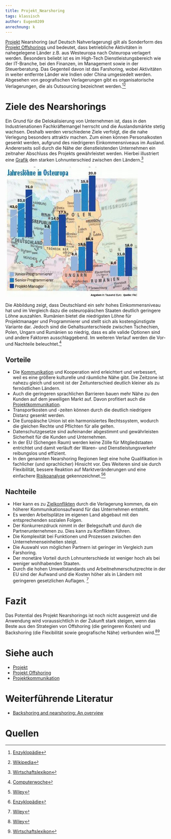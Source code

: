 ```yaml
---
title: Projekt_Nearshoring
tags: klassisch
author: Eugen0209
anrechnung: k 
---
```


[Projekt](Projekt.md) Nearshoring (auf Deutsch Nahverlagerung) gilt als Sonderform des [Projekt Offshorings](Projekt_Offshoring.md) und bedeutet, dass betriebliche Aktivitäten in nahegelegene Länder z.B. aus Westeuropa nach Osteuropa verlagert werden. Besonders beliebt ist es im High-Tech Dienstleistungsbereich wie der IT-Branche, bei den Finanzen, im Management sowie in der Steuerberatung. Das Gegenteil davon ist das Farshoring, wobei Aktivitäten in weiter entfernte Länder wie Indien oder China umgesiedelt werden. Abgesehen von geografischen Verlagerungen gibt es organisatorische Verlagerungen, die als Outsourcing bezeichnet werden.[^1][^2]

# Ziele des Nearshorings

Ein Grund für die Delokalisierung von Unternehmen ist, dass in den Industrienationen Fachkräftemangel herrscht und die Auslandsmärkte stetig wachsen. Deshalb werden verschiedene Ziele verfolgt, die die nahe Verlegung besonders attraktiv machen. Zum einen können Personalkosten gesenkt werden, aufgrund des niedrigeren Einkommensniveaus im Ausland. Andererseits soll durch die Nähe der dienstleistenden Unternehmen ein zeitnaher Abschluss des Projekts gewährleistet werden. Hierbei illustriert eine [Grafik](https://www.computerwoche.de/a/der-holprige-weg-zum-nearshoring,558176) den starken Lohnunterschied zwischen den Ländern.[^3]

![Abbildung_1](Projekt_Nearshoring/Nearshoring.jpg)

Die Abbildung zeigt, dass Deutschland ein sehr hohes Einkommensniveau hat und im Vergleich dazu die osteuropäischen Staaten deutlich geringere Löhne auszahlen. Rumänien bietet die niedrigsten Löhne für Projektmanager und Programmierer und stellt sich als kostengünstigste Variante dar. Jedoch sind die Gehaltsunterschiede zwischen Tschechien, Polen, Ungarn und Rumänien so niedrig, dass es alle valide Optionen sind und andere Faktoren ausschlaggebend. Im weiteren Verlauf werden die Vor- und Nachteile beleuchtet.[^4]

## Vorteile
* Die [Kommunikation](Kommunikation_Projektbeteiligte.md) und Kooperation wird erleichtert und verbessert, weil es eine größere kulturelle und räumliche Nähe gibt. Die Zeitzone ist nahezu gleich und somit ist der Zeitunterschied deutlich kleiner als zu fernöstlichen Ländern. 
* Auch die geringeren sprachlichen Barrieren bauen mehr Nähe zu den Kunden auf dem jeweiligen Markt auf. Davon profitiert auch die [Projektkommunikation](Projektkommunikation.md).
* Transportkosten und -zeiten können durch die deutlich niedrigere Distanz gesenkt werden.
* Die Europäische Union ist ein harmonisiertes Rechtssystem, wodurch die gleichen Rechte und Pflichten für alle gelten.
* Datenschutzgesetze sind aufeinander abgestimmt und gewährleisten Sicherheit für die Kunden und Unternehmen.
* In der EU (Schengen Raum) werden keine Zölle für Mitgliedstaaten entrichtet und damit verläuft der Waren- und Dienstleistungsverkehr reibungslos und effizient.
* In den genannten Nearshoring Regionen liegt eine hohe Qualifikation in fachlicher (und sprachlicher) Hinsicht vor. Des Weiteren sind sie durch Flexibilität, bessere Reaktion auf Marktveränderungen und eine einfachere [Risikoanalyse](Risikoanalyse_und_Visualisierung.md) gekennzeichnet.[^5][^1]





## Nachteile

*	Hier kann es zu [Zielkonflikten](Zielkonflikte.md) durch die Verlagerung kommen, da ein höherer Kommunikationsaufwand für das Unternehmen entsteht.
*	Es werden Arbeitsplätze im eigenen Land abgebaut mit den entsprechenden sozialen Folgen.
*	Der Konkurrenzdruck nimmt in der Belegschaft und durch die Partnerunternehmen zu. Dies kann zu Konflikten führen.
*	Die Komplexität bei Funktionen und Prozessen zwischen den Unternehmenseinheiten steigt.
*	Die Auswahl von möglichen Partnern ist geringer im Vergleich zum Farshoring.
*	Der monetäre Vorteil durch Lohnunterschiede ist weniger hoch als bei weniger wohlhabenden Staaten.
*	Durch die hohen Umweltstandards und Arbeitnehmerschutzrechte in der EU sind der Aufwand und die Kosten höher als in Ländern mit geringeren gesetzlichen Auflagen. [^5]

# Fazit

Das Potential des Projekt Nearshorings ist noch nicht ausgereizt und die Anwendung wird voraussichtlich in der Zukunft stark steigen, wenn das Beste aus den Strategien von Offshoring (die geringeren Kosten) und Backshoring (die Flexibilität sowie geografische Nähe) verbunden wird.[^5][^3]


# Siehe auch

* [Projekt](Projekt.md)
* [Projekt Offshoring](Projekt_Offshoring.md)
* [Projektkommunikation](Projektkommunikation.md)

# Weiterführende Literatur

* [Backshoring and nearshoring: An overview](https://onlinelibrary.wiley.com/doi/full/10.1111/grow.12316)

# Quellen

[^1]: [Enzyklopädie](https://www.enzyklopaedie-der-wirtschaftsinformatik.de/lexikon/uebergreifendes/Globalisierung/Nearshoring/index.html)
[^2]: [Wikipedia](https://de.wikipedia.org/wiki/Nearshoring)
[^3]: [Wirtschaftslexikon](https://wirtschaftslexikon.gabler.de/definition/nearshoring-54118)
[^4]: [Computerwoche](https://www.computerwoche.de/a/der-holprige-weg-zum-nearshoring,558176)
[^5]: [Wiley](https://onlinelibrary.wiley.com/doi/full/10.1111/grow.12316)

